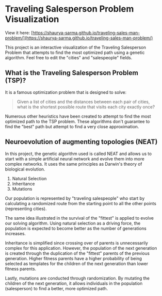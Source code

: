 # Traveling Salesperson Problem Visualization

View it here: [https://shaurya-sarma.github.io/traveling-sales-man-problem/](https://shaurya-sarma.github.io/traveling-sales-man-problem/)

This project is an interactive visualization of the Traveling Salesperson Problem that attempts to find the most optimized path using a genetic algorithm. Feel free to edit the "cities" and "salespeople" fields. 

## What is the Traveling Salesperson Problem (TSP)?

It is a famous optimization problem that is designed to solve:

> Given a list of cities and the distances between each pair of cities, what is the shortest possible route that visits each city exactly once?

Numerous other heuristics have been created to attempt to find the most optimized path to the TSP problem. These algorithms don't guarantee to find the "best" path but attempt to find a very close approximation. 

## Neuroevolution of augmenting topologies (NEAT)

In this project, the genetic algorithm used is called NEAT and allows us to start with a simple artificial neural network and evolve them into more complex networks. It uses the same principles as Darwin's theory of biological evolution. 

1. Natural Selection
2. Inheritance 
3. Mutations 

Our population is represented by "traveling salespeople" who start by calculating a randomized route from the starting point to all the other points (representing cities). 

The same idea illustrated in the survival of the "fittest" is applied to evolve our solving algorithm. Using natural selection as a driving force, the population is expected to become better as the number of generations increases. 

Inheritance is simplified since crossing over of parents is unnecessarily complex for this application. However, the population of the next generation is created through the duplication of the "fittest" parents of the previous generation. Higher fitness parents have a higher probability of being selected as templates for the children of the next generation than lower fitness parents. 

Lastly, mutations are conducted through randomization. By mutating the children of the next generation, it allows individuals in the population (salesperson) to find a better, more optimized path.
